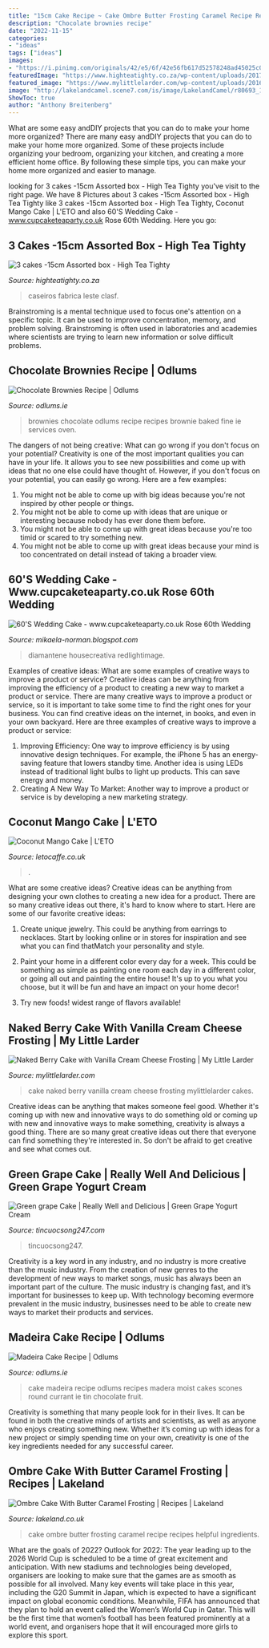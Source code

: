 ```yaml
---
title: "15cm Cake Recipe ~ Cake Ombre Butter Frosting Caramel Recipe Recipes Helpful Ingredients"
description: "Chocolate brownies recipe"
date: "2022-11-15"
categories:
- "ideas"
tags: ["ideas"]
images:
- "https://i.pinimg.com/originals/42/e5/6f/42e56fb617d52578248ad45025c014e7.jpg"
featuredImage: "https://www.highteatighty.co.za/wp-content/uploads/2017/01/4x15cm-cakes-600x490.jpg"
featured_image: "https://www.mylittlelarder.com/wp-content/uploads/2016/02/naked-berry-cake-5.jpg"
image: "http://lakelandcamel.scene7.com/is/image/LakelandCamel/r80693_1?$800$"
ShowToc: true
author: "Anthony Breitenberg"
---
```



What are some easy andDIY projects that you can do to make your home more organized?
There are many easy andDIY projects that you can do to make your home more organized. Some of these projects include organizing your bedroom, organizing your kitchen, and creating a more efficient home office. By following these simple tips, you can make your home more organized and easier to manage.

	

		
looking for 3 cakes -15cm Assorted box - High Tea Tighty you've visit to the right page. We have 8 Pictures about 3 cakes -15cm Assorted box - High Tea Tighty like 3 cakes -15cm Assorted box - High Tea Tighty, Coconut Mango Cake | L&#039;ETO and also 60&#039;S Wedding Cake - www.cupcaketeaparty.co.uk Rose 60th Wedding. Here you go:
		
    
## 3 Cakes -15cm Assorted Box - High Tea Tighty

<img loading=lazy src="https://www.highteatighty.co.za/wp-content/uploads/2017/01/4x15cm-cakes-600x490.jpg" onerror="this.onerror=null;this.src='https://tse2.mm.bing.net/th?id=OIP.XGi9jRASF8GfMysuKqjxSgHaGD&amp;pid=15.1';" alt="3 cakes -15cm Assorted box - High Tea Tighty">

_Source: highteatighty.co.za_

>caseiros fabrica leste clasf. 

	

Brainstroming is a mental technique used to focus one's attention on a specific topic. It can be used to improve concentration, memory, and problem solving. Brainstroming is often used in laboratories and academies where scientists are trying to learn new information or solve difficult problems.

    
## Chocolate Brownies Recipe | Odlums

<img loading=lazy src="https://www.odlums.ie/wp-content/uploads/2016/11/odlums_0008_Chocolate_brownies.jpg" onerror="this.onerror=null;this.src='https://tse2.mm.bing.net/th?id=OIP.Kllyx6LB1qfINjYM1PDJ8gHaE8&amp;pid=15.1';" alt="Chocolate Brownies Recipe | Odlums">

_Source: odlums.ie_

>brownies chocolate odlums recipe recipes brownie baked fine ie services oven. 

	

The dangers of not being creative: What can go wrong if you don't focus on your potential?
Creativity is one of the most important qualities you can have in your life. It allows you to see new possibilities and come up with ideas that no one else could have thought of. However, if you don't focus on your potential, you can easily go wrong. Here are a few examples: 
1) You might not be able to come up with big ideas because you're not inspired by other people or things. 
2) You might not be able to come up with ideas that are unique or interesting because nobody has ever done them before. 
3) You might not be able to come up with great ideas because you're too timid or scared to try something new. 
4) You might not be able to come up with great ideas because your mind is too concentrated on detail instead of taking a broader view.

    
## 60&#039;S Wedding Cake - Www.cupcaketeaparty.co.uk Rose 60th Wedding

<img loading=lazy src="https://i.pinimg.com/originals/42/e5/6f/42e56fb617d52578248ad45025c014e7.jpg" onerror="this.onerror=null;this.src='https://tse3.mm.bing.net/th?id=OIP.JABey3xCQ6WpbfDUL2cOUAHaJ4&amp;pid=15.1';" alt="60&#039;S Wedding Cake - www.cupcaketeaparty.co.uk Rose 60th Wedding">

_Source: mikaela-norman.blogspot.com_

>diamantene housecreativa redlightimage. 

	

Examples of creative ideas: What are some examples of creative ways to improve a product or service?
Creative ideas can be anything from improving the efficiency of a product to creating a new way to market a product or service. There are many creative ways to improve a product or service, so it is important to take some time to find the right ones for your business. You can find creative ideas on the internet, in books, and even in your own backyard. Here are three examples of creative ways to improve a product or service: 
1. Improving Efficiency: One way to improve efficiency is by using innovative design techniques. For example, the iPhone 5 has an energy-saving feature that lowers standby time. Another idea is using LEDs instead of traditional light bulbs to light up products. This can save energy and money. 
2. Creating A New Way To Market: Another way to improve a product or service is by developing a new marketing strategy.

    
## Coconut Mango Cake | L&#039;ETO

<img loading=lazy src="https://letocaffe.co.uk/uk_uploads/2016/12/leto-cakes01548-1140x1710.jpg" onerror="this.onerror=null;this.src='https://tse3.mm.bing.net/th?id=OIP.Rag95Fq82KXVdyvi8eLhSwHaLH&amp;pid=15.1';" alt="Coconut Mango Cake | L&#039;ETO">

_Source: letocaffe.co.uk_

>. 

	

What are some creative ideas?
Creative ideas can be anything from designing your own clothes to creating a new idea for a product. There are so many creative ideas out there, it's hard to know where to start. Here are some of our favorite creative ideas:
1. Create unique jewelry. This could be anything from earrings to necklaces. Start by looking online or in stores for inspiration and see what you can find thatMatch your personality and style.

2. Paint your home in a different color every day for a week. This could be something as simple as painting one room each day in a different color, or going all out and painting the entire house! It's up to you what you choose, but it will be fun and have an impact on your home decor!

3. Try new foods! widest range of flavors available!

    
## Naked Berry Cake With Vanilla Cream Cheese Frosting | My Little Larder

<img loading=lazy src="https://www.mylittlelarder.com/wp-content/uploads/2016/02/naked-berry-cake-5.jpg" onerror="this.onerror=null;this.src='https://tse2.mm.bing.net/th?id=OIP.REKSsROgAn0kNO4WRuS-6QHaLH&amp;pid=15.1';" alt="Naked Berry Cake with Vanilla Cream Cheese Frosting | My Little Larder">

_Source: mylittlelarder.com_

>cake naked berry vanilla cream cheese frosting mylittlelarder cakes. 

	

Creative ideas can be anything that makes someone feel good. Whether it's coming up with new and innovative ways to do something old or coming up with new and innovative ways to make something, creativity is always a good thing. There are so many great creative ideas out there that everyone can find something they're interested in. So don't be afraid to get creative and see what comes out.

    
## Green Grape Cake | Really Well And Delicious | Green Grape Yogurt Cream

<img loading=lazy src="http://tincuocsong247.com/wp-content/uploads/2021/08/maxresdefault-1-5.jpg" onerror="this.onerror=null;this.src='https://tse1.mm.bing.net/th?id=OIP.fXdDRMJkDSIHqcdpMycUQQHaEK&amp;pid=15.1';" alt="Green grape Cake | Really Well and Delicious | Green Grape Yogurt Cream">

_Source: tincuocsong247.com_

>tincuocsong247. 

	

Creativity is a key word in any industry, and no industry is more creative than the music industry. From the creation of new genres to the development of new ways to market songs, music has always been an important part of the culture. The music industry is changing fast, and it’s important for businesses to keep up. With technology becoming evermore prevalent in the music industry, businesses need to be able to create new ways to market their products and services.

    
## Madeira Cake Recipe | Odlums

<img loading=lazy src="http://www.odlums.ie/wp-content/uploads/2017/01/Madeira-Cake.jpg" onerror="this.onerror=null;this.src='https://tse3.mm.bing.net/th?id=OIP.suzb14kAiNMh4o-trAdwmAHaE8&amp;pid=15.1';" alt="Madeira Cake Recipe | Odlums">

_Source: odlums.ie_

>cake madeira recipe odlums recipes madera moist cakes scones round currant ie tin chocolate fruit. 

	

Creativity is something that many people look for in their lives. It can be found in both the creative minds of artists and scientists, as well as anyone who enjoys creating something new. Whether it’s coming up with ideas for a new project or simply spending time on your own, creativity is one of the key ingredients needed for any successful career.

    
## Ombre Cake With Butter Caramel Frosting | Recipes | Lakeland

<img loading=lazy src="http://lakelandcamel.scene7.com/is/image/LakelandCamel/r80693_1?$800$" onerror="this.onerror=null;this.src='https://tse2.mm.bing.net/th?id=OIP.8VkDuoB-CSusiX-TP8qZ2wHaHa&amp;pid=15.1';" alt="Ombre Cake With Butter Caramel Frosting | Recipes | Lakeland">

_Source: lakeland.co.uk_

>cake ombre butter frosting caramel recipe recipes helpful ingredients. 

	

What are the goals of 2022?
Outlook for 2022: The year leading up to the 2026 World Cup is scheduled to be a time of great excitement and anticipation. With new stadiums and technologies being developed, organisers are looking to make sure that the games are as smooth as possible for all involved. Many key events will take place in this year, including the G20 Summit in Japan, which is expected to have a significant impact on global economic conditions. Meanwhile, FIFA has announced that they plan to hold an event called the Women’s World Cup in Qatar. This will be the first time that women’s football has been featured prominently at a world event, and organisers hope that it will encouraged more girls to explore this sport.

